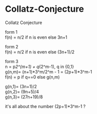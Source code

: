# Collatz-Conjecture
Collatz Conjecture  

form 1  
   f(n) = n/2 if n is even else 3n+1  

form 2  
   f(n) = n/2 if n is even else (3n+1)/2  

form 3  
   n = p*2^(m+1) + q*(2^m-1), q in {0,1}  
   g(n,m)= (n+1)*3^m/2^m - 1 = (2p+1)*3^m-1  
   f(n) = p if q==0 else g(n,m)  

   g(n,1)= (3n+1)/2  
   g(n,2)= (9n+5)/4  
   g(n,3)= (27n+19)/8  

it's all about the number (2p+1)*3^m-1 ?